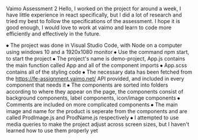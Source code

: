 Vaimo Assessment 2
Hello, I worked on the project for around a week, 
I have little experience in react specifically, 
but I did a lot of research and tried my best to follow the specifications of the assessment. 
I hope it is good enough, I would love to work at vaimo and learn to code more efficiently and effectively in the future.

⦁	The project was done in Visual Studio Code, with Node on a computer using windows 10 and a 1920x1080 monitor
⦁	Use the command npm start, to start the project
⦁	The project's name is demo-project, App.js contains the main function called App and all of the component imports
⦁	App.scss contains all of the styling code
⦁	The necessary data has been fetched from the https://fe-assignment.vaimo.net/ API provided, and included in every component that needs it
⦁	The components are sorted into folders according to where they appear on the page, the components consist of background components, label components, icon/image components
⦁	Comments are included on more complicated components
⦁	The main image and name for the product is seperate from the components and are called ProdImage.js and ProdName.js respectively
⦁	I attempted to use media queries to make the project adjust across screen sizes, but I haven't learned how to use them properly yet